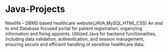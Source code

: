 # Java-Projects
Newlife - DBMS based healthcare website(JAVA,MySQL,HTML,CSS)
An end to end Database focused portal for patient registration, organizing
information and fixing appoints.
Utilized Java for backend functionalities, including data validation,
authentication, and session management, ensuring secure and efficient
handling of sensitive healthcare data.
